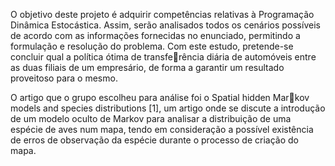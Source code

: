 O  objetivo deste projeto é adquirir competências relativas à Programação
Dinâmica Estocástica. Assim, serão analisados todos os cenários possíveis de
acordo com as informações fornecidas no enunciado, permitindo a formulação
e resolução do problema.
Com este estudo, pretende-se concluir qual a política ótima de transferência diária de automóveis entre as duas filiais de um empresário, de forma
a garantir um resultado proveitoso para o mesmo.

O artigo que o grupo escolheu para análise foi o Spatial hidden Markov models and species distributions [1], um artigo onde se discute a
introdução de um modelo oculto de Markov para analisar a distribuição de
uma espécie de aves num mapa, tendo em consideração a possível existência
de erros de observação da espécie durante o processo de criação do mapa.
